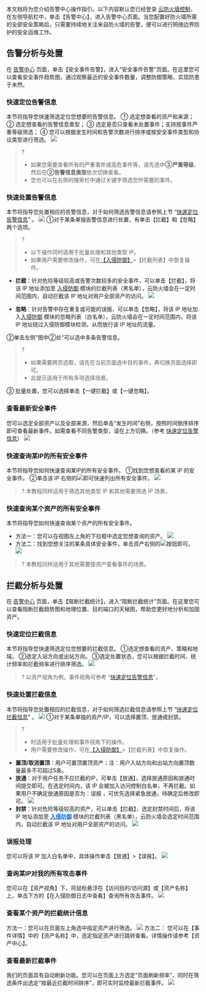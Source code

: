 本文档将为您介绍告警中心操作指引。以下内容默认您已经登录 [云防火墙控制](https://console.cloud.tencent.com/cfw/warncenter)，在左侧导航栏中，单击【告警中心】，进入告警中心页面。当您配置好防火墙所需的全部安全策略后，只需要持续地关注来自防火墙的告警，便可以进行网络边界防护的安全运维工作。
## 告警分析与处置
在 [告警中心](https://console.cloud.tencent.com/cfw/warncenter/event) 页面，单击【安全事件告警】，进入“安全事件告警”页面。在这里您可以查看安全事件趋势图，通过观察最近的安全事件数量，调整防御策略，实现防患于未然。
### 快速定位告警信息[](id:kuaisudingweijingao)
本节将指导您快速筛选定位您想要的告警信息。
① 选定想查看的资产和来源；
② 选定想查看的告警信息类型；
③ 选定是否只查看未处置事件；支持按事件严重等级筛选；
④ 您可以根据发生时间和告警次数进行排序或按安全事件类型和协议类型进行筛选。
![](https://main.qcloudimg.com/raw/983705e968aa0872762c177221aeed2d.png)
> ? 
> - 如果您需要查看所有的严重事件或高危事件等，请先选中**③严重等级**，然后在**②告警信息类型**依次切换查看。
> - 您也可以在右侧的搜索栏中通过关键字筛选您所需要的事件。
### 快速处置告警信息
本节将指导您处置相应的告警信息，对于如何筛选告警信息请参照上节 “[快速定位告警信息](#kuaisudingweijingao)” 。
![](https://main.qcloudimg.com/raw/a0e501691bf9ff6c2b0e68b205c212dd.png)
①对于某条单独告警信息进行处置，有单击【拦截】和【忽略】两个选项。
>? 
>- 以下操作同时适用于批量处理和其他类型 IP。
>- 如果用户需要修改操作，可在[【入侵防御】](https://console.cloud.tencent.com/cfw/ips)>【拦截列表】中恢复操作。

  - **拦截**：针对危险等级较高或告警次数较多的安全事件，可以单击【拦截】，将该 IP 地址添加至 [入侵防御](https://console.cloud.tencent.com/cfw/ips) 模块的拦截列表（黑名单），云防火墙会在一定时间范围内，自动拦截该 IP 地址对用户全部资产的访问。
![](https://main.qcloudimg.com/raw/29c9fd9224d9baffb6c4f960893a5f44.png)
 
- **忽略**：针对告警中存在重复或可能的误报，可以单击【忽略】，将该 IP 地址加入[入侵防御](https://console.cloud.tencent.com/cfw/ips) 模块的忽略列表（白名单），云防火墙会在一定时间范围内，将该 IP 地址绕过入侵防御模块检测，从而放行该 IP 地址的流量。

②单击左侧"图中②处"可以选中多条告警信息。
> ? 
> - 如果需要跨页选取，请先在当前页面选中目的事件，再切换页面选择即可。
>-  此提示适用于所有多项选择场景。
>
③ 批量处置，您可以选择单击【一键拦截】或【一键忽略】。
### 查看最新安全事件
您可以选定全部资产以及全部来源，然后单击“发生时间”右侧，按照时间倒序排序即可查看最新事件。如需查看不同告警类型，请在上方切换。（参考 [快速定位告警信息](kuaisudingweijingao)）
![](https://main.qcloudimg.com/raw/3751c1b5dcb9fdbd6a341865387f0430.png)
### 快速查询某IP的所有安全事件
本节将指导您如何快速查询某IP的所有安全事件。
①找到您想查看的某 IP 的安全事件。
②单击该 IP 右侧的![](https://main.qcloudimg.com/raw/93468c10726b1e12ef8b3d0d98063cb4.png)即可快速列出所有安全事件。
![](https://main.qcloudimg.com/raw/9f75c645e3666db88ba9aefd945b4a7a.png)

>? 本教程同样适用于筛选其他类型 IP 和其他需要筛选 IP 场景。
### 快速查询某个资产的所有安全事件
本节将指导您如何快速查询某个资产的所有安全事件。
- 方法一：您可以在视图左上角的下拉框中选定您想查询的资产。
![](https://main.qcloudimg.com/raw/96e0a485d3bded8ec9e15d6decebb9fd.png)
- 方法二：找到您想关注的某条具体安全事件，单击资产右侧的![](https://main.qcloudimg.com/raw/a6e0dab1d7ed30366506e87777c5a61e.jpg)按钮即可。
![](https://main.qcloudimg.com/raw/a0ffa45beac8e9175f9d4147a8fed777.png)
> ? 本教程同样适用于其他需要按资产查看事件的场景。

## 拦截分析与处置
在 [告警中心](https://console.cloud.tencent.com/cfw/warncenter/event) 页面，单击【阻断拦截统计】，进入“阻断拦截统计”页面。在这里您可以查看阻断拦截趋势图和地理位置、目的端口的天梯图，帮助您更好地分析和加固资产。
### 快速定位拦截信息[](id:kuaisudingweilanjiexinxi)
本节将指导您快速筛选定位您想要的拦截信息。
①选定想查看的资产、策略和地域。
②选定入站方向或出站方向。
③选定处置状态，您可以根据拦截时间、统计频率和拦截频率进行排序筛选。
![](https://main.qcloudimg.com/raw/df010c90cf5eda8b255f133a3ca8320b.png)
> ? 以资产视角为例。事件视角可参考 “[快速定位告警信息](#kuaisudingweijingao)”。
### 快速处置拦截信息
本节将指导您处置相应的拦截信息，对于如何筛选拦截信息请参照上节 “[快速定位拦截信息](#kuaisudingweilanjiexinxi)” 。
![](https://main.qcloudimg.com/raw/2f905018f0d2301ebe982f0cc8740e41.png)
①对于某条单独的资产/IP，可以选择置顶、放通或封禁。
> ? 
> - 时适用于批量处理和事件视角下的操作。
> - 用户需要修改操作，可在[【入侵防御】](https://console.cloud.tencent.com/cfw/ips)>【拦截列表】中恢复操作。

- **置顶/取消置顶**：用户可置顶置顶资产；注：用户入站方向和出站方向置顶数量最多不可超过5条。
- **放通**：对于用户任务不应拦截的IP，可单击【放通】，选择放通原因和放通时间提交即可。在选定时间内，该 IP 会被加入访问控制白名单，不再拦截。如果用户不确定放通原因是否为：误报 ，可优先选择紧急放通，待确定后修改即可。
![](https://main.qcloudimg.com/raw/9e89eee3547ab8b22bcc340bf06b194e.png)
- **封禁**：针对危险等级较高的资产，可以单击【拦截】，选定封禁时间后，将该 IP 地址添加至 [<font color=#006EFF>**入侵防御**</font>](https://console.cloud.tencent.com/cfw/ips) 模块的拦截列表（黑名单），云防火墙会选定时间范围内，自动拦截该 IP 地址对用户全部资产的访问。
![](https://main.qcloudimg.com/raw/975972328aae9fca598414e39008c41a.png)
### 误报处理
您可以将该 IP 加入白名单中，具体操作单击【放通】>【误报】。
![](https://main.qcloudimg.com/raw/72d9080a26f9d57dd7e0031e191ddfd7.jpg)
### 查询某IP对我的所有攻击事件
您可以在【资产视角】下，将鼠标悬浮在【访问目的/访问源】或【资产名称】上，单击下方的【在入侵防御日志中查看】查询所有攻击事件。
![](https://main.qcloudimg.com/raw/789d532414f1929857711a43b33aee9b.png)
### 查看某个资产的拦截统计信息
方法一：您可以在页面左上角选中指定资产进行筛选。
![](https://main.qcloudimg.com/raw/820a2ca066e4589f27fe409bf676a197.png)
方法二：
您可以在【事件详情】中的【资产名称】中，选定指定资产进行跳转查看。详情操作请参考【资产中心】。
### 查看最新拦截事件
我们的页面具有自动刷新功能。您可以在页面上方选定“页面刷新频率”，同时在筛选条件出选定“按最近拦截时间排序”，即可实时监控最新拦截事件。
![](https://main.qcloudimg.com/raw/ea92c5a7721de43db20d201fdea42d92.png)
